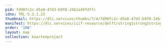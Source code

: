 ```yaml
---
pid: fd90fc2c-d5a8-47d3-b9f8-24b1a49fdffc
idno: TRL-5.3.1.23
thumbnail: https://dlc.services/thumbs/7/4/fd90fc2c-d5a8-47d3-b9f8-24b1a49fdffc/full/400,339/0/default.jpg
manifest: https://dlc.services/iiif-resource/delft/string1string2string3/kaartenproject-2007/TRL-5.3.1.23
order: '108'
layout: map
collection: kaartenproject
---
```

